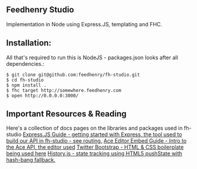 Feedhenry Studio
----------------

Implementation in Node using Express.JS, templating and FHC.

## Installation: 
All that's required to run this is NodeJS - packages.json looks after all dependencies.:

    $ git clone git@github.com:feedhenry/fh-studio.git
    $ cd fh-studio
    $ npm install .
    $ fhc target http://somewhere.feedhenry.com 
    $ open http://0.0.0.0:3000/

## Important Resources & Reading
Here's a collection of docs pages on the libraries and packages used in fh-studio
[Express.JS Guide - getting started with Express, the tool used to build our API in fh-studio - see routing.](http://expressjs.com/guide.html)
[Ace Editor Embed Guide - Intro to the Ace API, the editor used](https://github.com/ajaxorg/ace/wiki/Embedding---API)
[Twitter Bootstrap - HTML & CSS boilerplate being used here](http://twitter.github.com/bootstrap/)
[History.js - state tracking using HTML5 pushState with hash-bang fallback.](https://github.com/balupton/History.js/)





